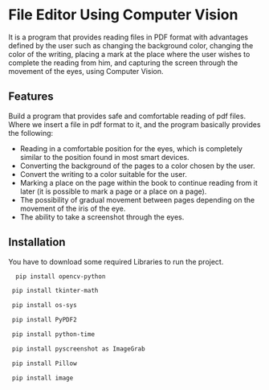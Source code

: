 
# File Editor Using Computer Vision

It is a program that provides reading files in PDF format with advantages defined by the user such as changing the background color, changing the color of the writing, placing a mark at the place where the user wishes to complete the reading from him, and capturing the screen through the movement of the eyes, using Computer Vision.

## Features
Build a program that provides safe and comfortable reading of pdf files.
Where we insert a file in pdf format to it, and the program basically provides the following:
- Reading in a comfortable position for the eyes, which is completely similar to the position found in most smart devices.
- Converting the background of the pages to a color chosen by the user.
- Convert the writing to a color suitable for the user.
- Marking a place on the page within the book to continue reading from it later (it is possible to mark a page or a place on a page).
- The possibility of gradual movement between pages depending on the movement of the iris of the eye.
- The ability to take a screenshot through the eyes.
## Installation

You have to download some required Libraries to run the project.

```bash
  pip install opencv-python
```
 ```bash
  pip install tkinter-math
```   
 ```bash
  pip install os-sys
``` 
 ```bash
  pip install PyPDF2
``` 
 ```bash
  pip install python-time
``` 
 ```bash
  pip install pyscreenshot as ImageGrab
``` 
 ```bash
  pip install Pillow
``` 
 ```bash
  pip install image
``` 